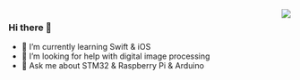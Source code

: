 <img align="right" src="https://github-readme-stats.vercel.app/api?username=TastyHeadphones&show_icons=true&icon_color=CE1D2D&text_color=718096&bg_color=00000000&hide_title=true&hide_border=true" />

### Hi there 👋

- 🌱 I’m currently learning Swift & iOS
- 🤔 I’m looking for help with digital image processing
- 💬 Ask me about STM32 & Raspberry Pi & Arduino
